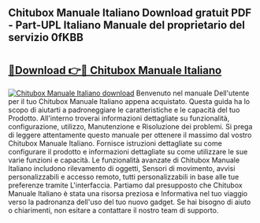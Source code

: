 ## Chitubox Manuale Italiano Download gratuit PDF - Part-UPL Italiano Manuale del proprietario del servizio 0fKBB

# <h2><a href="http://dfee1fm.blite.top/?on=Chitubox+Manuale+Italiano">🔗Download 👉🔴 Chitubox Manuale Italiano</a></h2>

[![Chitubox Manuale Italiano download](https://i.imgur.com/lujVjoI.png)](http://dfee1fm.blite.top/?on=Chitubox+Manuale+Italiano)
Benvenuto nel manuale Dell'utente per il tuo Chitubox Manuale Italiano appena acquistato. Questa guida ha lo scopo di aiutarti a padroneggiare le caratteristiche e le capacità del tuo Prodotto. All'interno troverai informazioni dettagliate su funzionalità, configurazione, utilizzo, Manutenzione e Risoluzione dei problemi. Si prega di leggere attentamente questo manuale per ottenere il massimo dal vostro Chitubox Manuale Italiano. Fornisce istruzioni dettagliate su come configurare il prodotto e informazioni dettagliate su come utilizzare le sue varie funzioni e capacità. Le funzionalità avanzate di Chitubox Manuale Italiano includono rilevamento di oggetti, Sensori di movimento, avvisi personalizzabili e accesso remoto, tutti personalizzabili in base alle tue preferenze tramite L'interfaccia. Partiamo dal presupposto che Chitubox Manuale Italiano è stata una risorsa preziosa e Informativa nel tuo viaggio verso la padronanza dell'uso del tuo nuovo gadget. Se hai bisogno di aiuto o chiarimenti, non esitare a contattare il nostro team di supporto.
